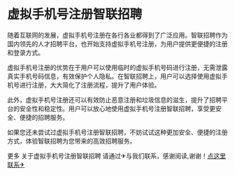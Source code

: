 # 虚拟手机号注册智联招聘

随着互联网的发展，虚拟手机号注册在各行各业都得到了广泛应用。智联招聘作为国内领先的人才招聘平台，也开始支持虚拟手机号注册，为用户提供更便捷的注册和登录方式。

虚拟手机号注册的优势在于用户可以使用临时的虚拟手机号码进行注册，无需泄露真实手机号码信息，有效保护个人隐私。在智联招聘上，用户可以选择使用虚拟手机号进行注册，大大简化了注册流程，提升了用户体验。

此外，虚拟手机号注册还可以有效防止恶意注册和垃圾信息的滋生，提升了招聘平台的安全性和稳定性。用户可以放心地使用虚拟手机号注册智联招聘，享受更安全、便捷的招聘服务。

如果您还未尝试过虚拟手机号注册智联招聘，不妨试试这种更加安全、便捷的注册方式，体验智联招聘为您带来的高效招聘服务。

更多 关于虚拟手机号注册智联招聘 请通过✈与我们联系，感谢阅读,谢谢！[点这里联系✈](https://abc.k02.cc)